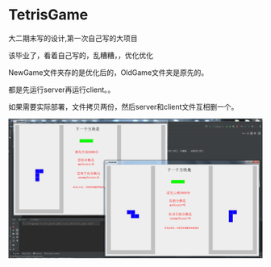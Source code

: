 # TetrisGame
大二期末写的设计,第一次自己写的大项目

该毕业了，看着自己写的，乱糟糟，，优化优化

NewGame文件夹存的是优化后的，OldGame文件夹是原先的。

都是先运行server再运行client。。

如果需要实际部署，文件拷贝两份，然后server和client文件互相删一个。

![1](https://github.com/xiaobaobao007/TetrisGame/blob/master/src/resouse/img/1.png)
